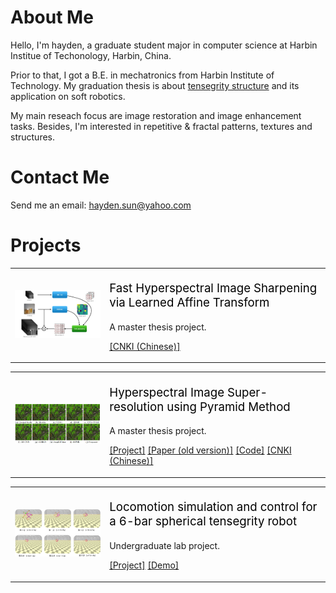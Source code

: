 # About Me
Hello, I'm hayden, a graduate student major in computer science at Harbin Institue of Techonology, Harbin, China.

Prior to that, I got a B.E. in mechatronics from Harbin Institute of Technology. My graduation thesis is about [tensegrity structure](https://en.wikipedia.org/wiki/Tensegrity) and its application on soft robotics.

My main reseach focus are image restoration and image enhancement tasks. Besides, I'm interested in repetitive & fractal patterns, textures and structures.


# Contact Me

Send me an email: hayden.sun@yahoo.com

# Projects

<table>
<tr>
<td style="width: 30%">
  <div class="teaser">
  <img src="projs/FHSIS_teaser.png" style="width: 100%">
  </div>
  </td>
  <td style="width: 70%;">
  <div class="" >
  <p style="font-size: 14pt; color: black">
   Fast Hyperspectral Image Sharpening via Learned Affine Transform
   </p>
   <p>
   A master thesis project.
   </p>
   <p>
   <a href="https://kns.cnki.net/kcms/detail/detail.aspx?dbcode=CMFD&dbname=CMFD202201&filename=1021901980.nh&uniplatform=NZKPT&v=_51FfsNBPS5TeMNWYVVzgqophntBsQGRVAxtg3vICwBER8WFD7KYoLBdWdBHdq_u">[CNKI (Chinese)]</a>
   </p>
   </div>
   </td>
 
 </tr>
 </table>

<table>
<tr>
<td style="width: 30%">
  <div class="teaser">
  <img src="projs/SR_result.png" style="width: 100%">
  </div>
  </td>
  <td style="width: 70%;">
  <div class="" >
  <p style="font-size: 14pt; color: black">
   Hyperspectral Image Super-resolution using Pyramid Method
   </p>
   <p>
   A master thesis project.
   </p>
   <p>
   <a href="https://haydenhs.github.io/HyperSR/">[Project]</a>
   <a href="https://link.springer.com/chapter/10.1007/978-981-15-3341-9_5">[Paper (old version)]</a>
   <a href="https://github.com/haydenhs/HyperSR">[Code]</a>
   <a href="https://kns.cnki.net/kcms/detail/detail.aspx?dbcode=CMFD&dbname=CMFD202201&filename=1021901980.nh&uniplatform=NZKPT&v=_51FfsNBPS5TeMNWYVVzgqophntBsQGRVAxtg3vICwBER8WFD7KYoLBdWdBHdq_u">[CNKI (Chinese)]</a>
   </p>
   </div>
   </td>
   </tr>
 </table>
 
 <table>
<tr>
<td style="width: 30%">
  <div class="teaser">
  <img src="projs/gait.png" style="width: 100%">
  </div>
  </td>
  <td style="width: 70%;">
  <div class="" >
  <p style="font-size: 14pt; color: black">
   Locomotion simulation and control for a 6-bar spherical tensegrity robot
   </p>
   <p>
   Undergraduate lab project.
   </p>
   <p>
   <a href="https://haydenhs.github.io/NTRTsim/">[Project]</a>
   <a href="https://www.youtube.com/watch?v=bPanVJEUQm8&feature=youtu.be">[Demo]</a>
   </p>
   </div>
   </td>
   </tr>
 </table>

